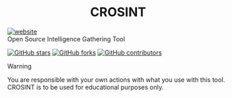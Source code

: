 <h1 align="center">CROSINT</h1>
<div class="banners"><a href="www.linkedin.com/in/colin-rob"><img src="https://img.shields.io/badge/LinkedIn-blue?logo=linkedin&logoColor" alt="website"/></a></div>
Open Source Intelligence Gathering Tool

[![GitHub stars](https://img.shields.io/github/stars/itsb1ng/bingbot.svg?color=pink)](https://github.com/crobinson-dev/CROSINT/main)
[![GitHub forks](https://img.shields.io/github/forks/itsb1ng/bingbot.svg?color=pink)](https://github.com/crobinson-dev/CROSINT/main)
[![GitHub contributors](https://img.shields.io/github/contributors/itsb1ng/bingbot.svg?color=pink)](https://github.com/crobinson-dev/CROSINT/main)

> [!WARNING]  
> You are responsible with your own actions with what you use with this tool. CROSINT is to be used for educational purposes only.
